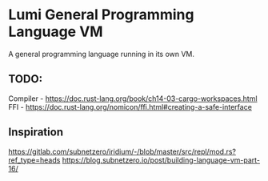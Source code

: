 # Lumi General Programming Language VM

A general programming language running in its own VM.

## TODO:
Compiler - https://doc.rust-lang.org/book/ch14-03-cargo-workspaces.html
FFI - https://doc.rust-lang.org/nomicon/ffi.html#creating-a-safe-interface

## Inspiration
https://gitlab.com/subnetzero/iridium/-/blob/master/src/repl/mod.rs?ref_type=heads
https://blog.subnetzero.io/post/building-language-vm-part-16/
